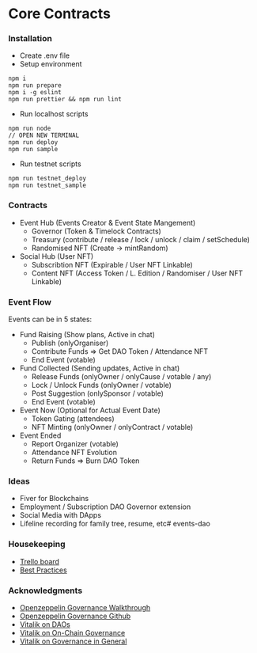 # Core Contracts

### Installation

- Create .env file
- Setup environment

```
npm i
npm run prepare
npm i -g eslint
npm run prettier && npm run lint
```

- Run localhost scripts

```
npm run node
// OPEN NEW TERMINAL
npm run deploy
npm run sample
```

- Run testnet scripts

```
npm run testnet_deploy
npm run testnet_sample
```

### Contracts

- Event Hub (Events Creator & Event State Mangement)
  - Governor (Token & Timelock Contracts)
  - Treasury (contribute / release / lock / unlock / claim / setSchedule)
  - Randomised NFT (Create -> mintRandom)
- Social Hub (User NFT)
  - Subscribtion NFT (Expirable / User NFT Linkable)
  - Content NFT (Access Token / L. Edition / Randomiser / User NFT Linkable)

### Event Flow

Events can be in 5 states:

- Fund Raising (Show plans, Active in chat)
  - Publish (onlyOrganiser)
  - Contribute Funds => Get DAO Token / Attendance NFT
  - End Event (votable)
- Fund Collected (Sending updates, Active in chat)
  - Release Funds (onlyOwner / onlyCause / votable / any)
  - Lock / Unlock Funds (onlyOwner / votable)
  - Post Suggestion (onlySponsor / votable)
  - End Event (votable)
- Event Now (Optional for Actual Event Date)
  - Token Gating (attendees)
  - NFT Minting (onlyOwner / onlyContract / votable)
- Event Ended
  - Report Organizer (votable)
  - Attendance NFT Evolution
  - Return Funds => Burn DAO Token

### Ideas

- Fiver for Blockchains
- Employment / Subscription DAO Governor extension
- Social Media with DApps
- Lifeline recording for family tree, resume, etc# events-dao

### Housekeeping

- [Trello board](https://trello.com/invite/b/1M5qNTmd/49c7a36f988960a7be5e6d042fd4d588/connexion-dao)
- [Best Practices](https://consensys.net/blog/developers/solidity-best-practices-for-smart-contract-security/)

### Acknowledgments

- [Openzeppelin Governance Walkthrough](https://docs.openzeppelin.com/contracts/4.x/governance)
- [Openzeppelin Governance Github](https://github.com/OpenZeppelin/openzeppelin-contracts/tree/master/contracts/governance)
- [Vitalik on DAOs](https://blog.ethereum.org/2014/05/06/daos-dacs-das-and-more-an-incomplete-terminology-guide/)
- [Vitalik on On-Chain Governance](https://vitalik.ca/general/2021/08/16/voting3.html)
- [Vitalik on Governance in General](https://vitalik.ca/general/2017/12/17/voting.html)
